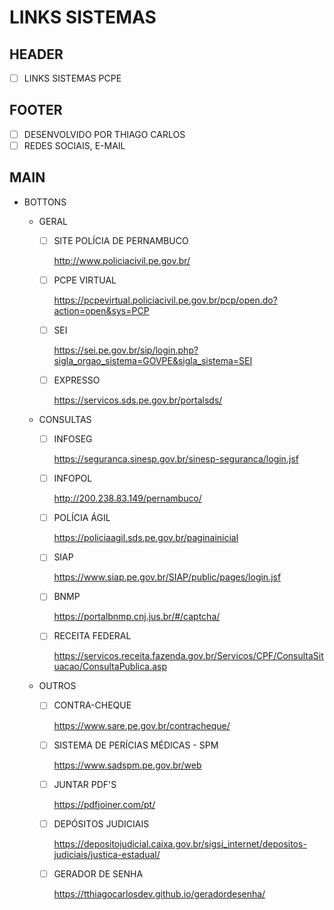 # LINKS SISTEMAS

## HEADER

- [ ] LINKS SISTEMAS PCPE

## FOOTER

- [ ] DESENVOLVIDO POR THIAGO CARLOS
- [ ] REDES SOCIAIS, E-MAIL

## MAIN

- BOTTONS

  - GERAL

    - [ ] SITE POLÍCIA DE PERNAMBUCO

      http://www.policiacivil.pe.gov.br/

    - [ ] PCPE VIRTUAL

      https://pcpevirtual.policiacivil.pe.gov.br/pcp/open.do?action=open&sys=PCP

    - [ ] SEI

      https://sei.pe.gov.br/sip/login.php?sigla_orgao_sistema=GOVPE&sigla_sistema=SEI

    - [ ] EXPRESSO

      https://servicos.sds.pe.gov.br/portalsds/

  - CONSULTAS

    - [ ] INFOSEG

      https://seguranca.sinesp.gov.br/sinesp-seguranca/login.jsf

    - [ ] INFOPOL

      http://200.238.83.149/pernambuco/

    - [ ] POLÍCIA ÁGIL

      https://policiaagil.sds.pe.gov.br/paginainicial

    - [ ] SIAP

      https://www.siap.pe.gov.br/SIAP/public/pages/login.jsf

    - [ ] BNMP

      https://portalbnmp.cnj.jus.br/#/captcha/

    - [ ] RECEITA FEDERAL

      https://servicos.receita.fazenda.gov.br/Servicos/CPF/ConsultaSituacao/ConsultaPublica.asp

  - OUTROS

    - [ ] CONTRA-CHEQUE

      https://www.sare.pe.gov.br/contracheque/

    - [ ] SISTEMA DE PERÍCIAS MÉDICAS - SPM

      https://www.sadspm.pe.gov.br/web

    - [ ] JUNTAR PDF'S

      https://pdfjoiner.com/pt/

    - [ ] DEPÓSITOS JUDICIAIS

      https://depositojudicial.caixa.gov.br/sigsj_internet/depositos-judiciais/justica-estadual/

    - [ ] GERADOR DE SENHA

      https://tthiagocarlosdev.github.io/geradordesenha/

